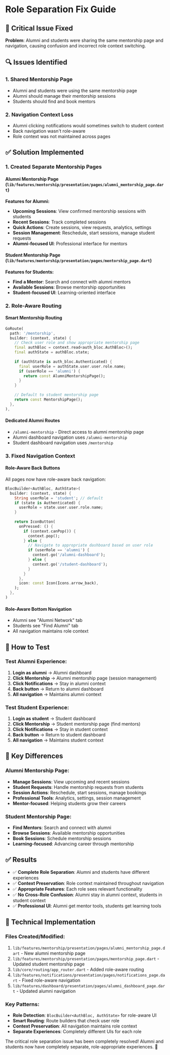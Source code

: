 # Role Separation Fix Guide

## 🚨 Critical Issue Fixed
**Problem**: Alumni and students were sharing the same mentorship page and navigation, causing confusion and incorrect role context switching.

## 🔍 Issues Identified

### 1. **Shared Mentorship Page**
- Alumni and students were using the same mentorship page
- Alumni should manage their mentorship sessions
- Students should find and book mentors

### 2. **Navigation Context Loss**
- Alumni clicking notifications would sometimes switch to student context
- Back navigation wasn't role-aware
- Role context was not maintained across pages

## ✅ Solution Implemented

### 1. **Created Separate Mentorship Pages**

#### **Alumni Mentorship Page** (`lib/features/mentorship/presentation/pages/alumni_mentorship_page.dart`)
**Features for Alumni:**
- **Upcoming Sessions**: View confirmed mentorship sessions with students
- **Recent Sessions**: Track completed sessions
- **Quick Actions**: Create sessions, view requests, analytics, settings
- **Session Management**: Reschedule, start sessions, manage student requests
- **Alumni-focused UI**: Professional interface for mentors

#### **Student Mentorship Page** (`lib/features/mentorship/presentation/pages/mentorship_page.dart`)
**Features for Students:**
- **Find a Mentor**: Search and connect with alumni mentors
- **Available Sessions**: Browse mentorship opportunities
- **Student-focused UI**: Learning-oriented interface

### 2. **Role-Aware Routing**

#### **Smart Mentorship Routing**
```dart
GoRoute(
  path: '/mentorship',
  builder: (context, state) {
    // Check user role and show appropriate mentorship page
    final authBloc = context.read<auth_bloc.AuthBloc>();
    final authState = authBloc.state;
    
    if (authState is auth_bloc.Authenticated) {
      final userRole = authState.user.user.role.name;
      if (userRole == 'alumni') {
        return const AlumniMentorshipPage();
      }
    }
    
    // Default to student mentorship page
    return const MentorshipPage();
  },
),
```

#### **Dedicated Alumni Routes**
- `/alumni-mentorship` - Direct access to alumni mentorship page
- Alumni dashboard navigation uses `/alumni-mentorship`
- Student dashboard navigation uses `/mentorship`

### 3. **Fixed Navigation Context**

#### **Role-Aware Back Buttons**
All pages now have role-aware back navigation:
```dart
BlocBuilder<AuthBloc, AuthState>(
  builder: (context, state) {
    String userRole = 'student'; // default
    if (state is Authenticated) {
      userRole = state.user.user.role.name;
    }
    
    return IconButton(
      onPressed: () {
        if (context.canPop()) {
          context.pop();
        } else {
          // Navigate to appropriate dashboard based on user role
          if (userRole == 'alumni') {
            context.go('/alumni-dashboard');
          } else {
            context.go('/student-dashboard');
          }
        }
      },
      icon: const Icon(Icons.arrow_back),
    );
  },
)
```

#### **Role-Aware Bottom Navigation**
- Alumni see "Alumni Network" tab
- Students see "Find Alumni" tab
- All navigation maintains role context

## 🧪 How to Test

### Test Alumni Experience:
1. **Login as alumni** → Alumni dashboard
2. **Click Mentorship** → Alumni mentorship page (session management)
3. **Click Notifications** → Stay in alumni context
4. **Back button** → Return to alumni dashboard
5. **All navigation** → Maintains alumni context

### Test Student Experience:
1. **Login as student** → Student dashboard
2. **Click Mentorship** → Student mentorship page (find mentors)
3. **Click Notifications** → Stay in student context
4. **Back button** → Return to student dashboard
5. **All navigation** → Maintains student context

## 📱 Key Differences

### **Alumni Mentorship Page:**
- **Manage Sessions**: View upcoming and recent sessions
- **Student Requests**: Handle mentorship requests from students
- **Session Actions**: Reschedule, start sessions, manage bookings
- **Professional Tools**: Analytics, settings, session management
- **Mentor-focused**: Helping students grow their careers

### **Student Mentorship Page:**
- **Find Mentors**: Search and connect with alumni
- **Browse Sessions**: Available mentorship opportunities
- **Book Sessions**: Schedule mentorship sessions
- **Learning-focused**: Advancing career through mentorship

## ✅ Results

- ✅ **Complete Role Separation**: Alumni and students have different experiences
- ✅ **Context Preservation**: Role context maintained throughout navigation
- ✅ **Appropriate Features**: Each role sees relevant functionality
- ✅ **No Cross-Role Confusion**: Alumni stay in alumni context, students in student context
- ✅ **Professional UI**: Alumni get mentor tools, students get learning tools

## 🔧 Technical Implementation

### **Files Created/Modified:**
1. `lib/features/mentorship/presentation/pages/alumni_mentorship_page.dart` - New alumni mentorship page
2. `lib/features/mentorship/presentation/pages/mentorship_page.dart` - Updated student mentorship page
3. `lib/core/routing/app_router.dart` - Added role-aware routing
4. `lib/features/notifications/presentation/pages/notifications_page.dart` - Fixed role-aware navigation
5. `lib/features/dashboard/presentation/pages/alumni_dashboard_page.dart` - Updated alumni navigation

### **Key Patterns:**
- **Role Detection**: `BlocBuilder<AuthBloc, AuthState>` for role-aware UI
- **Smart Routing**: Route builders that check user role
- **Context Preservation**: All navigation maintains role context
- **Separate Experiences**: Completely different UIs for each role

The critical role separation issue has been completely resolved! Alumni and students now have completely separate, role-appropriate experiences. 🎉

